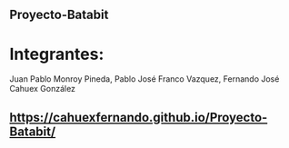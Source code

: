## Proyecto-Batabit
# Integrantes:
 Juan Pablo Monroy Pineda,
 Pablo José Franco Vazquez,
 Fernando José Cahuex González
## https://cahuexfernando.github.io/Proyecto-Batabit/
